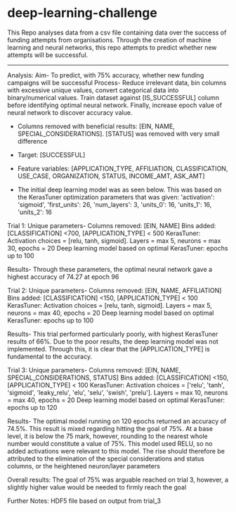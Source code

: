 # deep-learning-challenge

This Repo analyses data from a csv file containing data over the success of funding attempts from organisations. Through the creation of machine learning and neural networks, this repo attempts to predict whether new attempts will be successful. 

------------------------------------------
Analysis:
Aim- To predict, with 75% accuracy, whether new funding campaigns will be successful
Process- Reduce irrelevant data, bin columns with excessive unique values, convert categorical data into binary/numerical values. Train dataset against [IS_SUCCESSFUL] column before identifying optimal neural network. Finally, increase epoch value of neural network to discover accuracy value.

- Columns removed with beneficial results: [EIN, NAME, SPECIAL_CONSIDERATIONS]. [STATUS] was removed with very small difference
- Target: [SUCCESSFUL]
- Feature variables: [APPLICATION_TYPE, AFFILIATION, CLASSIFICATION, USE_CASE, ORGANIZATION, STATUS, INCOME_AMT, ASK_AMT]

- The initial deep learning model was as seen below. This was based on the KerasTuner optimization parameters that was given:
'activation': 'sigmoid',
 'first_units': 26,
 'num_layers': 3,
 'units_0': 16,
 'units_1': 16,
 'units_2': 16

Trial 1:
Unique parameters-
Columns removed: [EIN, NAME]
Bins added: [CLASSIFICATION] <700, [APPLICATION_TYPE] < 500
KerasTuner: Activation choices = [relu, tanh, sigmoid]. Layers = max 5, neurons = max 30, epochs = 20
Deep learning model based on optimal KerasTuner: epochs up to 100

Results-
Through these parameters, the optimal neural network gave a highest accuracy of 74.27 at epoch 96

Trial 2:
Unique parameters-
Columns removed: [EIN, NAME, AFFILIATION]
Bins added: [CLASSIFICATION] <150, [APPLICATION_TYPE] < 100
KerasTuner: Activation choices = [relu, tanh, sigmoid]. Layers = max 5, neurons = max 40, epochs = 20
Deep learning model based on optimal KerasTuner: epochs up to 100

Results-
This trial performed particularly poorly, with highest KerasTuner results of 66%. Due to the poor results, the deep learning model was not implemented. Through this, it is clear that the [APPLICATION_TYPE] is fundamental to the accuracy.


Trial 3:
Unique parameters-
Columns removed: [EIN, NAME, SPECIAL_CONSIDERATIONS, STATUS]
Bins added: [CLASSIFICATION] <150, [APPLICATION_TYPE] < 100
KerasTuner: Activation choices = ['relu', 'tanh', 'sigmoid', 'leaky_relu', 'elu', 'selu', 'swish', 'prelu']. Layers = max 10, neurons = max 40, epochs = 20
Deep learning model based on optimal KerasTuner: epochs up to 120

Results-
The optimal model running on 120 epochs returned an accuracy of 74.5%. This result is mixed regarding hitting the goal of 75%. At a base level, it is below the 75 mark, however, rounding to the nearest whole number would constitute a value of 75%. This model used RELU, so no added activations were relevant to this model. The rise should therefore be attributed to the elimination of the special considerations and status columns, or the heightened neuron/layer parameters

Overall results:
The goal of 75% was arguable reached on trial 3, however, a slightly higher value would be needed to firmly reach the goal

Further Notes:
HDF5 file based on output from trial_3